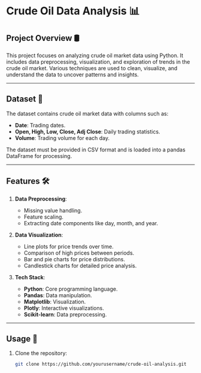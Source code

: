 # Crude Oil Data Analysis 📊

## Project Overview 🛢️
This project focuses on analyzing crude oil market data using Python. It includes data preprocessing, visualization, and exploration of trends in the crude oil market. Various techniques are used to clean, visualize, and understand the data to uncover patterns and insights.

---

## Dataset 📁
The dataset contains crude oil market data with columns such as:
- **Date**: Trading dates.
- **Open, High, Low, Close, Adj Close**: Daily trading statistics.
- **Volume**: Trading volume for each day.

The dataset must be provided in CSV format and is loaded into a pandas DataFrame for processing.

---

## Features 🛠️
1. **Data Preprocessing**:
   - Missing value handling.
   - Feature scaling.
   - Extracting date components like day, month, and year.

2. **Data Visualization**:
   - Line plots for price trends over time.
   - Comparison of high prices between periods.
   - Bar and pie charts for price distributions.
   - Candlestick charts for detailed price analysis.

3. **Tech Stack**:
   - **Python**: Core programming language.
   - **Pandas**: Data manipulation.
   - **Matplotlib**: Visualization.
   - **Plotly**: Interactive visualizations.
   - **Scikit-learn**: Data preprocessing.

---

## Usage 🚀
1. Clone the repository:
   ```bash
   git clone https://github.com/yourusername/crude-oil-analysis.git
